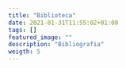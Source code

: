 ```yaml
---
title: "Biblioteca"
date: 2021-01-31T11:55:02+01:00
tags: []
featured_image: ""
description: "Bibliografia"
weigth: 5
---
```

